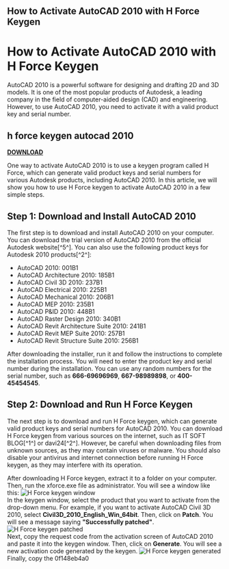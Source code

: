## How to Activate AutoCAD 2010 with H Force Keygen

  
# How to Activate AutoCAD 2010 with H Force Keygen
 
AutoCAD 2010 is a powerful software for designing and drafting 2D and 3D models. It is one of the most popular products of Autodesk, a leading company in the field of computer-aided design (CAD) and engineering. However, to use AutoCAD 2010, you need to activate it with a valid product key and serial number.
 
## h force keygen autocad 2010


[**DOWNLOAD**](https://www.google.com/url?q=https%3A%2F%2Furluss.com%2F2tKOFE&sa=D&sntz=1&usg=AOvVaw3xhpqIaFlzSsnXFPSLOL6Y)

 
One way to activate AutoCAD 2010 is to use a keygen program called H Force, which can generate valid product keys and serial numbers for various Autodesk products, including AutoCAD 2010. In this article, we will show you how to use H Force keygen to activate AutoCAD 2010 in a few simple steps.
 
## Step 1: Download and Install AutoCAD 2010
 
The first step is to download and install AutoCAD 2010 on your computer. You can download the trial version of AutoCAD 2010 from the official Autodesk website[^5^]. You can also use the following product keys for Autodesk 2010 products[^2^]:
 
- AutoCAD 2010: 001B1
- AutoCAD Architecture 2010: 185B1
- AutoCAD Civil 3D 2010: 237B1
- AutoCAD Electrical 2010: 225B1
- AutoCAD Mechanical 2010: 206B1
- AutoCAD MEP 2010: 235B1
- AutoCAD P&ID 2010: 448B1
- AutoCAD Raster Design 2010: 340B1
- AutoCAD Revit Architecture Suite 2010: 241B1
- AutoCAD Revit MEP Suite 2010: 257B1
- AutoCAD Revit Structure Suite 2010: 256B1

After downloading the installer, run it and follow the instructions to complete the installation process. You will need to enter the product key and serial number during the installation. You can use any random numbers for the serial number, such as **666-69696969**, **667-98989898**, or **400-45454545**.
 
## Step 2: Download and Run H Force Keygen
 
The next step is to download and run H Force keygen, which can generate valid product keys and serial numbers for AutoCAD 2010. You can download H Force keygen from various sources on the internet, such as IT SOFT BLOG[^1^] or davi24[^2^]. However, be careful when downloading files from unknown sources, as they may contain viruses or malware. You should also disable your antivirus and internet connection before running H Force keygen, as they may interfere with its operation.
 
After downloading H Force keygen, extract it to a folder on your computer. Then, run the xforce.exe file as administrator. You will see a window like this:
  ![H Force keygen window](https://i.imgur.com/9oXy7lN.png)  
In the keygen window, select the product that you want to activate from the drop-down menu. For example, if you want to activate AutoCAD Civil 3D 2010, select **Civil3D\_2010\_English\_Win\_64bit**. Then, click on **Patch**. You will see a message saying **"Successfully patched"**.
  ![H Force keygen patched](https://i.imgur.com/4wZv8fW.png)  
Next, copy the request code from the activation screen of AutoCAD 2010 and paste it into the keygen window. Then, click on **Generate**. You will see a new activation code generated by the keygen.
  ![H Force keygen generated](https://i.imgur.com/9qYm6nT.png)  
Finally, copy the
 0f148eb4a0
